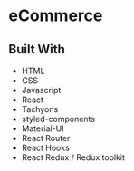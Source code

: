 # eCommerce

## Built With

* HTML
* CSS
* Javascript
* React
* Tachyons
* styled-components
* Material-UI
* React Router
* React Hooks
* React Redux / Redux toolkit


